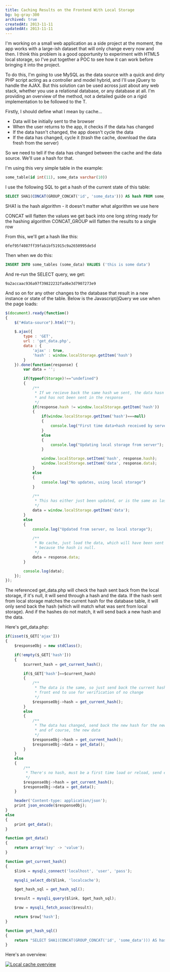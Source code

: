 ```yaml
---
title: Caching Results on the Frontend With Local Storage
bg: bg-gray-300
archived: true
createdAt: 2013-11-11
updatedAt: 2013-11-11
---
```


I'm working on a small web application as a side project at the moment, the app works with a large-ish dataset that will only change every now and then. I think this problem is a good opportunity to experiment with HTML5 local storage, so I've put together a POC to see how it can work before bringing it into the project.

To do this, I'm going to use MySQL as the data source with a quick and dirty PHP script acting as a controller and model hybrid, and I'll use jQuery to handle the AJAX. But this solution can be used across just about any web stack, whether you use a relational database, or any database at all. I'm providing an overview of the method, not a detailed guide on a rigid implementation to be followed to the T.

Firstly, I should define what I mean by cache...


* Data will be initially sent to the browser
* When the user returns to the app, it checks if the data has changed
* If the data hasn't changed, the app doesn't cycle the data
* If the data has changed, cycle it (trash the cache, download the data fresh from the server)

So we need to tell if the data has changed between the cache and the data source. We'll use a hash for that.

I'm using this very simple table in the example:

```sql
some_table(id int(11), some_data varchar(10))
```

I use the following SQL to get a hash of the current state of this table:

```sql
SELECT SHA1(CONCAT(GROUP_CONCAT('id', 'some_data'))) AS hash FROM some_table
```

SHA1 is the hash algorithm - it doesn't matter what algorithm we use here

CONCAT will flatten the values we get back into one long string ready for the hashing algorithm
CONCAT_GROUP will flatten the results to a single row

From this, we'll get a hash like this:

```
0fef95f4087ff39fab1bf51915c9a2650995de5d
```

Then when we do this:

```sql
INSERT INTO some_tables (some_data) VALUES ('this is some data')
```

And re-run the SELECT query, we get:

```
9a2accaac936a97f39822232fad6e3d7907273e9
```

And so on for any other changes to the database that result in a new instance or state of the table.
Below is the Javascript/jQuery we use when the page loads:

```js
$(document).ready(function() 
{
    $("#data-source").html("");

    $.ajax({
        type : 'GET',
        url : 'get_data.php',
        data : { 
            'ajax' : true,
            'hash' : window.localStorage.getItem('hash')
        }
    }).done(function(response) { 
        var data = '';

        if(typeof(Storage)!=="undefined")
        {
            /**
             * If we recieve back the same hash we sent, the data hasn't updated
             * and has not been sent in the response
             */
            if(response.hash != window.localStorage.getItem('hash'))
            {
                if(window.localStorage.getItem('hash')===null)
                {
                    console.log("First time data+hash received by server");
                }
                else
                {
                    console.log("Updating local storage from server");
                }

                window.localStorage.setItem('hash', response.hash);
                window.localStorage.setItem('data', response.data);
            }
            else
            {
                console.log("No updates, using local storage")
            }

            /**
             * This has either just been updated, or is the same as last time
             */
            data = window.localStorage.getItem('data');
        }
        else
        {
            console.log("Updated from server, no local storage");

            /**
             * No cache, just load the data, which will have been sent to us 
             * because the hash is null.
             */
            data = response.data;
        }

        console.log(data);
    });
});
```

The referenced get_data.php will check the hash sent back from the local storage, if it's null, it will send through a hash and the data. If the hash sent from local storage matches the current hash for the database table, it will only send back the hash (which will match what was sent from local storage). And if the hashes do not match, it will send back a new hash and the data.

Here's get_data.php:

```js
if(isset($_GET['ajax']))
{
    $responseObj = new stdClass();

    if(!empty($_GET['hash']))
    {
        $current_hash = get_current_hash();

        if($_GET['hash']==$current_hash)
        {
            /**
             * The data is the same, so just send back the current hash for the
             * front end to use for verification of no change
             */
            $responseObj->hash = get_current_hash();
        }
        else
        {
            /**
             * The data has changed, send back the new hash for the new data
             * and of course, the new data
             */
            $responseObj->hash = get_current_hash();
            $responseObj->data = get_data();
        }
    }
    else
    {
        /**
         * There's no hash, must be a first time load or reload, send everything
         */        
        $responseObj->hash = get_current_hash();
        $responseObj->data = get_data();
    }

    header('Content-type: application/json');
    print json_encode($responseObj);
}
else
{
    print get_data();
}

function get_data()
{
    return array('key' -> 'value');
}

function get_current_hash()
{
    $link = mysqli_connect('localhost', 'user', 'pass');

    mysqli_select_db($link, 'localcache');

    $get_hash_sql = get_hash_sql();

    $result = mysqli_query($link, $get_hash_sql);

    $row = mysqli_fetch_assoc($result);

    return $row['hash'];
}

function get_hash_sql()
{
    return "SELECT SHA1(CONCAT(GROUP_CONCAT('id', 'some_data'))) AS hash FROM some_table";
}
```

Here's an overview:

<a href="/images/posts/Screen-Shot-2013-11-11-at-9.09.05-PM.png"><img alt="Local cache overview" src="/images/posts/Screen-Shot-2013-11-11-at-9.09.05-PM.png" /></a>